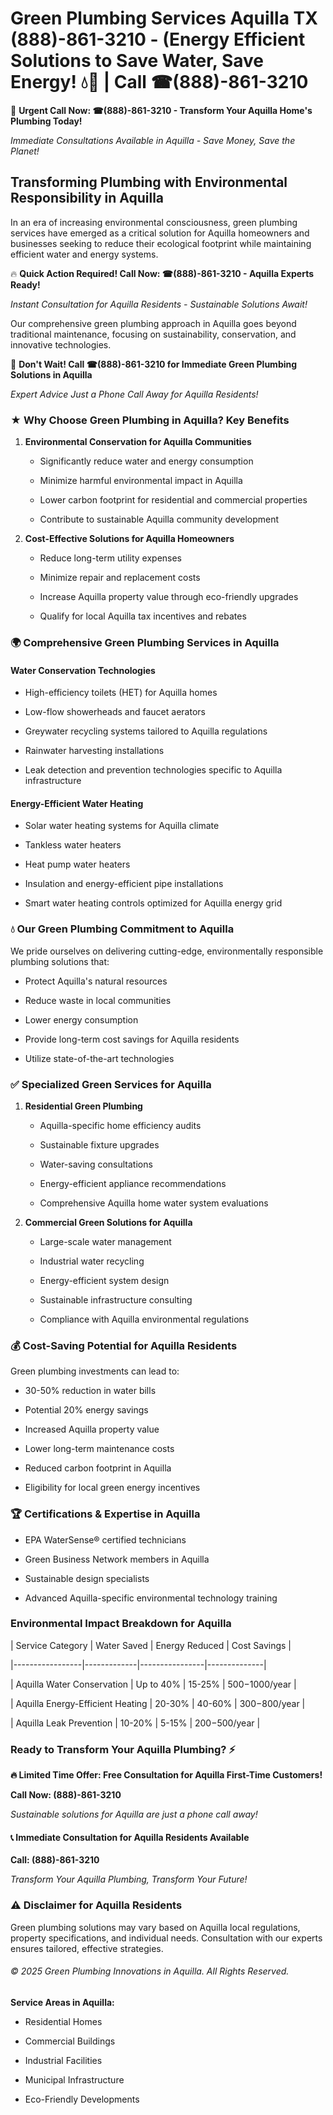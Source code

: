 # Green Plumbing Services Aquilla TX (888)-861-3210 - (Energy Efficient Solutions to Save Water, Save Energy! 💧🌿 | Call ☎(888)-861-3210

🚨 **Urgent Call Now: ☎(888)-861-3210 - Transform Your Aquilla Home's Plumbing Today!**
*Immediate Consultations Available in Aquilla - Save Money, Save the Planet!*

## Transforming Plumbing with Environmental Responsibility in Aquilla

In an era of increasing environmental consciousness, green plumbing services have emerged as a critical solution for Aquilla homeowners and businesses seeking to reduce their ecological footprint while maintaining efficient water and energy systems. 

🔥 **Quick Action Required! Call Now: ☎(888)-861-3210 - Aquilla Experts Ready!**
*Instant Consultation for Aquilla Residents - Sustainable Solutions Await!*

Our comprehensive green plumbing approach in Aquilla goes beyond traditional maintenance, focusing on sustainability, conservation, and innovative technologies.

🚨 **Don't Wait! Call ☎(888)-861-3210 for Immediate Green Plumbing Solutions in Aquilla**
*Expert Advice Just a Phone Call Away for Aquilla Residents!*

### ★ Why Choose Green Plumbing in Aquilla? Key Benefits

1. **Environmental Conservation for Aquilla Communities** 
   - Significantly reduce water and energy consumption
   - Minimize harmful environmental impact in Aquilla
   - Lower carbon footprint for residential and commercial properties
   - Contribute to sustainable Aquilla community development

2. **Cost-Effective Solutions for Aquilla Homeowners** 
   - Reduce long-term utility expenses
   - Minimize repair and replacement costs
   - Increase Aquilla property value through eco-friendly upgrades
   - Qualify for local Aquilla tax incentives and rebates

### 🌍 Comprehensive Green Plumbing Services in Aquilla

#### Water Conservation Technologies
- High-efficiency toilets (HET) for Aquilla homes
- Low-flow showerheads and faucet aerators
- Greywater recycling systems tailored to Aquilla regulations
- Rainwater harvesting installations
- Leak detection and prevention technologies specific to Aquilla infrastructure

#### Energy-Efficient Water Heating
- Solar water heating systems for Aquilla climate
- Tankless water heaters
- Heat pump water heaters
- Insulation and energy-efficient pipe installations
- Smart water heating controls optimized for Aquilla energy grid

### 💧 Our Green Plumbing Commitment to Aquilla

We pride ourselves on delivering cutting-edge, environmentally responsible plumbing solutions that:
- Protect Aquilla's natural resources
- Reduce waste in local communities
- Lower energy consumption
- Provide long-term cost savings for Aquilla residents
- Utilize state-of-the-art technologies

### ✅ Specialized Green Services for Aquilla

1. **Residential Green Plumbing**
   - Aquilla-specific home efficiency audits
   - Sustainable fixture upgrades
   - Water-saving consultations
   - Energy-efficient appliance recommendations
   - Comprehensive Aquilla home water system evaluations

2. **Commercial Green Solutions for Aquilla**
   - Large-scale water management
   - Industrial water recycling
   - Energy-efficient system design
   - Sustainable infrastructure consulting
   - Compliance with Aquilla environmental regulations

### 💰 Cost-Saving Potential for Aquilla Residents

Green plumbing investments can lead to:
- 30-50% reduction in water bills
- Potential 20% energy savings
- Increased Aquilla property value
- Lower long-term maintenance costs
- Reduced carbon footprint in Aquilla
- Eligibility for local green energy incentives

### 🏆 Certifications & Expertise in Aquilla

- EPA WaterSense® certified technicians
- Green Business Network members in Aquilla
- Sustainable design specialists
- Advanced Aquilla-specific environmental technology training

### Environmental Impact Breakdown for Aquilla

| Service Category | Water Saved | Energy Reduced | Cost Savings |
|-----------------|-------------|----------------|--------------|
| Aquilla Water Conservation | Up to 40% | 15-25% | $500-$1000/year |
| Aquilla Energy-Efficient Heating | 20-30% | 40-60% | $300-$800/year |
| Aquilla Leak Prevention | 10-20% | 5-15% | $200-$500/year |

### Ready to Transform Your Aquilla Plumbing? ⚡

**🔥 Limited Time Offer: Free Consultation for Aquilla First-Time Customers!**

**Call Now: (888)-861-3210**
*Sustainable solutions for Aquilla are just a phone call away!*

#### 📞 Immediate Consultation for Aquilla Residents Available

**Call: (888)-861-3210**
*Transform Your Aquilla Plumbing, Transform Your Future!*

### ⚠️ Disclaimer for Aquilla Residents

Green plumbing solutions may vary based on Aquilla local regulations, property specifications, and individual needs. Consultation with our experts ensures tailored, effective strategies.

###### © 2025 Green Plumbing Innovations in Aquilla. All Rights Reserved.

**Service Areas in Aquilla:** 
- Residential Homes
- Commercial Buildings
- Industrial Facilities
- Municipal Infrastructure
- Eco-Friendly Developments